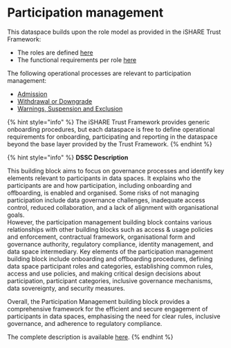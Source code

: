 # Participation management

This dataspace builds upon the role model as provided in the iSHARE Trust Framework:

* The roles are defined [here](https://framework.ishare.eu/is/framework-and-roles)
* The functional requirements per role [here](https://framework.ishare.eu/is/functional-requirements-per-role)

The following operational processes are relevant to participation management:

* [Admission](https://framework.ishare.eu/is/admission)
* [Withdrawal or Downgrade](https://framework.ishare.eu/is/withdrawal-or-downgrade)
* [Warnings, Suspension and Exclusion](https://framework.ishare.eu/is/warnings-suspension-and-exclusion)&#x20;

{% hint style="info" %}
The iSHARE Trust Framework provides generic onboarding procedures, but each dataspace is free to define operational requirements for onboarding, participating and reporting in the dataspace beyond the base layer provided by the Trust Framework.&#x20;
{% endhint %}

{% hint style="info" %}
**DSSC Description**

This building block aims to focus on governance processes and identify key elements relevant to participants in data spaces. It explains who the participants are and how participation, including onboarding and offboarding, is enabled and organised. Some risks of not managing participation include data governance challenges, inadequate access control, reduced collaboration, and a lack of alignment with organisational goals.\
However, the participation management building block contains various relationships with other building blocks such as access & usage policies and enforcement, contractual framework, organisational form and governance authority, regulatory compliance, identity management, and data space intermediary. Key elements of the participation management building block include onboarding and offboarding procedures, defining data space participant roles and categories, establishing common rules, access and use policies, and making critical design decisions about participation, participant categories, inclusive governance mechanisms, data sovereignty, and security measures.

Overall, the Participation Management building block provides a comprehensive framework for the efficient and secure engagement of participants in data spaces, emphasising the need for clear rules, inclusive governance, and adherence to regulatory compliance.

The complete description is available [here](https://dssc.eu/space/BVE/357074624/Participation+Management).
{% endhint %}
